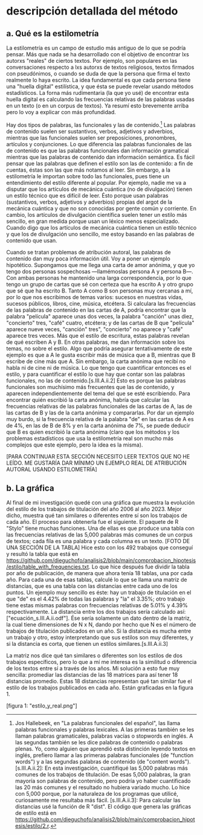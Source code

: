 # descripción detallada del método
## a. Qué es la estilometría
La estilometría es un campo de estudio más antiguo de lo que se podría pensar. Más que nada se ha desarrollado con el objetivo de encontrar lxs autorxs "reales" de ciertos textos. Por ejemplo, son populares en las conversaciones respecto a lxs autorxs de textos religiosos, textos firmados con pseudónimos, o cuando se duda de que la persona que firma el texto realmente lo haya escrito. La idea fundamental es que cada persona tiene una "huella digital" estilística, y que ésta se puede revelar usando métodos estadísticos. La forna más rudimentaria (la que yo usé) de encontrar esta huella digital es calculando las frecuencias relativas de las palabras usadas en un texto (o en un corpus de textos). Ya resumí esto brevemente arriba pero lo voy a explicar con más profundidad. 

Hay dos tipos de palabras, las funcionales y las de contenido.[^s.III.A.ii.1] Las palabras de contenido suelen ser sustantivos, verbos, adjetivos y adverbios, mientras que las funcionales suelen ser preposiciones, pronombres, artículos y conjunciones. Lo que diferencia las palabras funcionales de las de contenido es que las palabras funcionales dan información gramatical mientras que las palabras de contenido dan información semántica. Es fácil pensar que las palabras que definen el estilo son las de contenido: a fin de cuentas, éstas son las que más notamos al leer. Sin embargo, a la estilometría le importan sobre todo las funcionales, pues tiene un entendimiento del estilo diferente al popular. Por ejemplo, nadie me va a disputar que los artículos de mecánica cuántica (no de divulgación) tienen un estilo técnico que es difícil de leer. Ésto porque usan palabras (sustantivos, verbos, adjetivos y adverbios) propias del argot de la mecánica cuántica y que no son conocidas por gente común y corriente. En cambio, los artículos de divulgación científica suelen tener un estilo más sencillo, en gran medida porque usan un léxico menos especializado. Cuando digo que los artículos de mecánica cuántica tienen un estilo técnico y que los de divulgación uno sencillo, me estoy basando en las palabras de contenido que usan.

Cuando se tratan problemas de atribución autoral, las palabras de contenido dan muy poca información útil. Voy a poner un ejemplo hipotético. Supongamos que me llega una carta de amor anónima, y que yo tengo dos personas sospechosas —llamémoslas persona A y persona B―. Con ambas personas he mantenido una larga correspondencia, por lo que tengo un grupo de cartas que sé con certeza que ha escrito A y otro grupo que sé que ha escrito B. Tanto A como B son personas muy cercanas a mí, por lo que nos escribimos de temas varios: sucesos en nuestras vidas, sucesos públicos, libros, cine, música, etcétera. Si calculara las frecuencias de las palabras de contenido en las cartas de A, podría encontrar que la palabra "película" aparece unas dos veces, la palabra "canción" unas diez, "concierto" tres, "café" cuatro, etcétera; y de las cartas de B que "película" aparece nueve veces, "canción" tres", "concierto" no aparece y "café" aparece tres veces. Más que el estilo de escritura, estas palabras revelan de qué escriben A y B. En otras palabras, me dan información sobre los temas, no sobre el estilo. Algo que podría asegurar tentativamente de este ejemplo es que a A le gusta escribir más de música que a B, mientras que B escribe de cine más que A. Sin embargo, la carta anónima que recibí no habla ni de cine ni de música. Lo que tengo que cuantificar entonces es el estilo, y para cuantificar el estilo lo que hay que contar son las palabras funcionales, no las de contenido.[s.III.A.ii.2] Esto es porque las palabras funcionales son muchísimo más frecuentes que las de contenido, y aparecen independientemente del tema del que se esté escribiendo. Para encontrar quién escribió la carta anónima, habría que calcular las frecuencias relativas de las palabras funcionales de las cartas de A, las de las cartas de B y las de la carta anónima y compararlas. Por dar un ejemplo muy burdo, si la frecuencia relativa de la palabra "de" en las cartas de A es de 4%, en las de B de 8% y en la carta anónima de 7%, se puede deducir que B es quien escribió la carta anónima (claro que los métodos y los problemas estadísticos que usa la estilometría real son mucho más complejos que este ejemplo, pero la idea es la misma).

[PARA CONTINUAR ESTA SECCIÓN NECESITO LEER TEXTOS QUE NO HE LEÍDO. ME GUSTARÍA DAR MÍNIMO UN EJEMPLO REAL DE ATRIBUCIÓN AUTORAL USANDO ESTILOMETRÍA]

## b. La gráfica
Al final de mi investigación quedé con una gráfica que muestra la evolución del estilo de los trabajos de titulación del año 2006 al año 2023. Mejor dicho, muestra qué tan similares o diferentes entre sí son los trabajos de cada año. El proceso para obtenerla fue el siguiente. El paquete de R "Stylo" tiene muchas funciones. Una de ellas es que produce una tabla con las frecuencias relativas de las 5,000 palabras más comunes de un corpus de textos; cada fila es una palabra y cada columna es un texto. [FOTO DE UNA SECCIÓN DE LA TABLA] Hice esto con los 492 trabajos que conseguí y resultó la tabla que está en https://github.com/dieguchofo/analisis2/blob/main/comprobacion_hipotesis/estilo/table_with_frequencies.txt. Lo que hice después fue dividir la tabla por año de publicación, de manera que ahora tenía 18 tablas, una por cada año. Para cada una de esas tablas, calculé lo que se llama una matriz de distancias, que es una tabla con las distancias entre cada uno de los puntos. Un ejemplo muy sencillo es éste: hay un trabajo de titulación en el que "de" es el 4.42% de todas las palabras y "la" el 3.35%; otro trabajo tiene estas mismas palabras con frecuencias relativas de 5.01% y 4.39% respectivamente. La distancia entre los dos trabajos sería calculado así: ["ecuación_s.III.A.ii.odf"]. Ése sería solamente un dato dentro de la matriz, la cual tiene dimensiones de N x N, dando por hecho que N es el número de trabajos de titulación publicados en un año. Si la distancia es mucha entre un trabajo y otro, estoy interpretando que sus estilos son muy diferentes, y si la distancia es corta, que tienen un estilos similares.[s.III.A.ii.3]

La matriz nos dice qué tan similares o diferentes son los estilos de dos trabajos específicos, pero lo que a mí me interesa es la similitud o diferencia de los textos entre sí a través de los años. Mi solución a esto fue muy sencilla: promediar las distancias de las 18 matrices para así tener 18 distancias promedio. Estas 18 distancias representan qué tan similar fue el estilo de los trabajos publicados en cada año. Están graficadas en la figura 1. 

[figura 1: "estilo_y_real.png"]



[^s.III.A.ii.1]: Jos Hallebeek, en "La palabras funcionales del español", las llama palabras funcionales y palabras lexicales. A las primeras también se les llaman palabras gramaticales, palabras vacías o stopwords en inglés. A las segundas también se les dice palabras de contenido o palabras plenas. Yo, como alguien que aprendió esta distinción leyendo textos en inglés, prefiero llamar a las primeras palabras funcionales (de "function words") y a las segundas palabras de contenido (de "content words").
[s.III.A.ii.2]: En esta investigación, cuantifiqué las 5,000 palabras más comunes de los trabajos de titulación. De esas 5,000 palabras, la gran mayoría son palabras de contenido, pero podría yo haber cuantificado las 20 más comunes y el resultado no hubiera variado mucho. Lo hice con 5,000 porque, por la naturaleza de los programas que utilicé, curiosamente me resultaba más fácil.
[s.III.A.ii.3]: Para calcular las distancias usé la función de R "dist". El código que genera las gráficas de estilo está en https://github.com/dieguchofo/analisis2/blob/main/comprobacion_hipotesis/estilo/2.r.